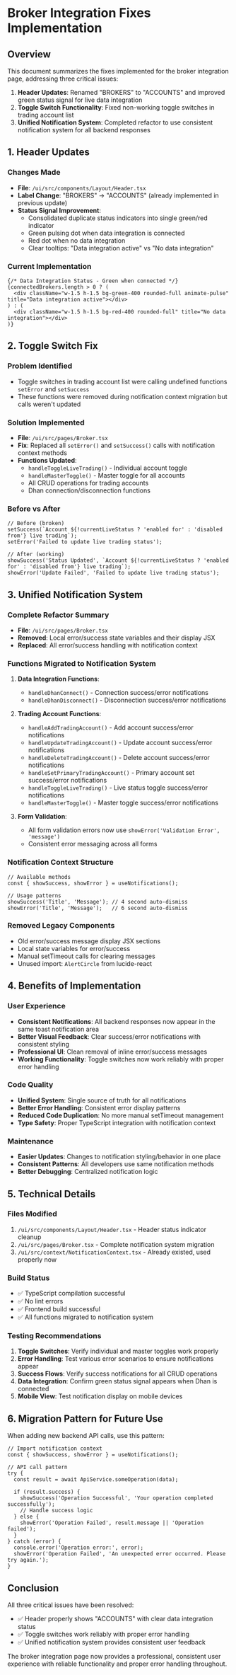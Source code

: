 # Broker Integration Fixes Implementation

## Overview
This document summarizes the fixes implemented for the broker integration page, addressing three critical issues:

1. **Header Updates**: Renamed "BROKERS" to "ACCOUNTS" and improved green status signal for live data integration
2. **Toggle Switch Functionality**: Fixed non-working toggle switches in trading account list
3. **Unified Notification System**: Completed refactor to use consistent notification system for all backend responses

## 1. Header Updates

### Changes Made
- **File**: `/ui/src/components/Layout/Header.tsx`
- **Label Change**: "BROKERS" → "ACCOUNTS" (already implemented in previous update)
- **Status Signal Improvement**: 
  - Consolidated duplicate status indicators into single green/red indicator
  - Green pulsing dot when data integration is connected
  - Red dot when no data integration
  - Clear tooltips: "Data integration active" vs "No data integration"

### Current Implementation
```tsx
{/* Data Integration Status - Green when connected */}
{connectedBrokers.length > 0 ? (
  <div className="w-1.5 h-1.5 bg-green-400 rounded-full animate-pulse" title="Data integration active"></div>
) : (
  <div className="w-1.5 h-1.5 bg-red-400 rounded-full" title="No data integration"></div>
)}
```

## 2. Toggle Switch Fix

### Problem Identified
- Toggle switches in trading account list were calling undefined functions `setError` and `setSuccess`
- These functions were removed during notification context migration but calls weren't updated

### Solution Implemented
- **File**: `/ui/src/pages/Broker.tsx`
- **Fix**: Replaced all `setError()` and `setSuccess()` calls with notification context methods
- **Functions Updated**:
  - `handleToggleLiveTrading()` - Individual account toggle
  - `handleMasterToggle()` - Master toggle for all accounts
  - All CRUD operations for trading accounts
  - Dhan connection/disconnection functions

### Before vs After
```tsx
// Before (broken)
setSuccess(`Account ${!currentLiveStatus ? 'enabled for' : 'disabled from'} live trading`);
setError('Failed to update live trading status');

// After (working)
showSuccess('Status Updated', `Account ${!currentLiveStatus ? 'enabled for' : 'disabled from'} live trading`);
showError('Update Failed', 'Failed to update live trading status');
```

## 3. Unified Notification System

### Complete Refactor Summary
- **File**: `/ui/src/pages/Broker.tsx`
- **Removed**: Local error/success state variables and their display JSX
- **Replaced**: All error/success handling with notification context

### Functions Migrated to Notification System

1. **Data Integration Functions**:
   - `handleDhanConnect()` - Connection success/error notifications
   - `handleDhanDisconnect()` - Disconnection success/error notifications

2. **Trading Account Functions**:
   - `handleAddTradingAccount()` - Add account success/error notifications
   - `handleUpdateTradingAccount()` - Update account success/error notifications
   - `handleDeleteTradingAccount()` - Delete account success/error notifications
   - `handleSetPrimaryTradingAccount()` - Primary account set success/error notifications
   - `handleToggleLiveTrading()` - Live status toggle success/error notifications
   - `handleMasterToggle()` - Master toggle success/error notifications

3. **Form Validation**:
   - All form validation errors now use `showError('Validation Error', 'message')`
   - Consistent error messaging across all forms

### Notification Context Structure
```tsx
// Available methods
const { showSuccess, showError } = useNotifications();

// Usage patterns
showSuccess('Title', 'Message'); // 4 second auto-dismiss
showError('Title', 'Message');   // 6 second auto-dismiss
```

### Removed Legacy Components
- Old error/success message display JSX sections
- Local state variables for error/success
- Manual setTimeout calls for clearing messages
- Unused import: `AlertCircle` from lucide-react

## 4. Benefits of Implementation

### User Experience
- **Consistent Notifications**: All backend responses now appear in the same toast notification area
- **Better Visual Feedback**: Clear success/error notifications with consistent styling
- **Professional UI**: Clean removal of inline error/success messages
- **Working Functionality**: Toggle switches now work reliably with proper error handling

### Code Quality
- **Unified System**: Single source of truth for all notifications
- **Better Error Handling**: Consistent error display patterns
- **Reduced Code Duplication**: No more manual setTimeout management
- **Type Safety**: Proper TypeScript integration with notification context

### Maintenance
- **Easier Updates**: Changes to notification styling/behavior in one place
- **Consistent Patterns**: All developers use same notification methods
- **Better Debugging**: Centralized notification logic

## 5. Technical Details

### Files Modified
1. `/ui/src/components/Layout/Header.tsx` - Header status indicator cleanup
2. `/ui/src/pages/Broker.tsx` - Complete notification system migration
3. `/ui/src/context/NotificationContext.tsx` - Already existed, used properly now

### Build Status
- ✅ TypeScript compilation successful
- ✅ No lint errors
- ✅ Frontend build successful
- ✅ All functions migrated to notification system

### Testing Recommendations
1. **Toggle Switches**: Verify individual and master toggles work properly
2. **Error Handling**: Test various error scenarios to ensure notifications appear
3. **Success Flows**: Verify success notifications for all CRUD operations
4. **Data Integration**: Confirm green status signal appears when Dhan is connected
5. **Mobile View**: Test notification display on mobile devices

## 6. Migration Pattern for Future Use

When adding new backend API calls, use this pattern:

```tsx
// Import notification context
const { showSuccess, showError } = useNotifications();

// API call pattern
try {
  const result = await ApiService.someOperation(data);
  
  if (result.success) {
    showSuccess('Operation Successful', 'Your operation completed successfully');
    // Handle success logic
  } else {
    showError('Operation Failed', result.message || 'Operation failed');
  }
} catch (error) {
  console.error('Operation error:', error);
  showError('Operation Failed', 'An unexpected error occurred. Please try again.');
}
```

## Conclusion

All three critical issues have been resolved:
- ✅ Header properly shows "ACCOUNTS" with clear data integration status
- ✅ Toggle switches work reliably with proper error handling
- ✅ Unified notification system provides consistent user feedback

The broker integration page now provides a professional, consistent user experience with reliable functionality and proper error handling throughout.
